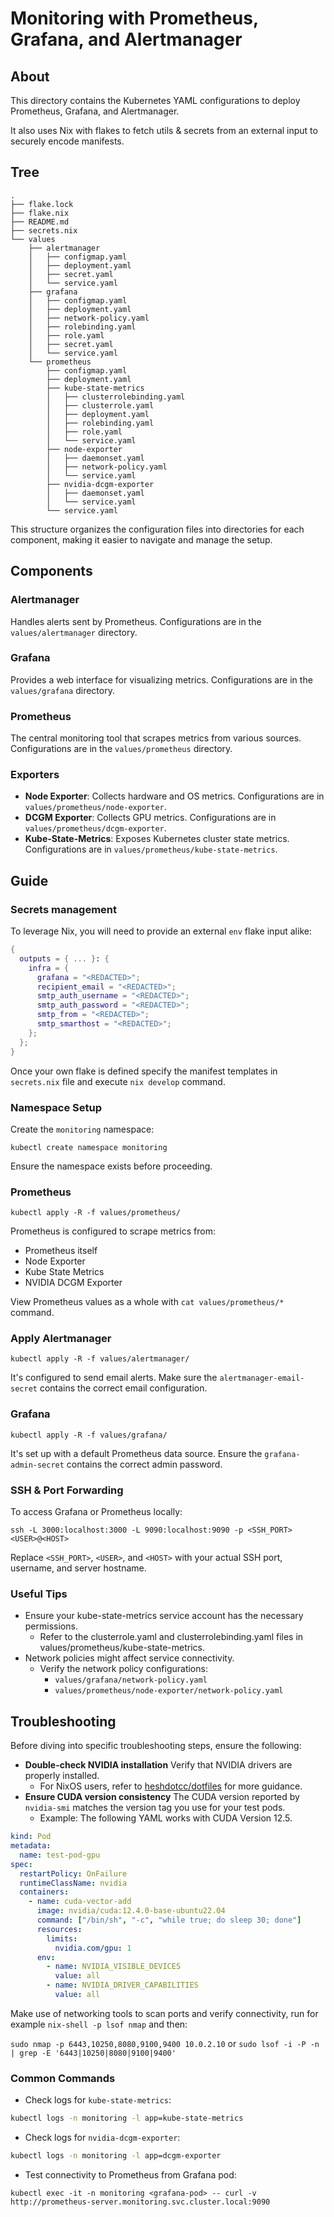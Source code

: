 # Monitoring with Prometheus, Grafana, and Alertmanager

## About
This directory contains the Kubernetes YAML configurations to deploy Prometheus, Grafana, and Alertmanager.

It also uses Nix with flakes to fetch utils & secrets from an external input to securely encode manifests.

## Tree
```
.
├── flake.lock
├── flake.nix
├── README.md
├── secrets.nix
└── values
    ├── alertmanager
    │   ├── configmap.yaml
    │   ├── deployment.yaml
    │   ├── secret.yaml
    │   └── service.yaml
    ├── grafana
    │   ├── configmap.yaml
    │   ├── deployment.yaml
    │   ├── network-policy.yaml
    │   ├── rolebinding.yaml
    │   ├── role.yaml
    │   ├── secret.yaml
    │   └── service.yaml
    └── prometheus
        ├── configmap.yaml
        ├── deployment.yaml
        ├── kube-state-metrics
        │   ├── clusterrolebinding.yaml
        │   ├── clusterrole.yaml
        │   ├── deployment.yaml
        │   ├── rolebinding.yaml
        │   ├── role.yaml
        │   └── service.yaml
        ├── node-exporter
        │   ├── daemonset.yaml
        │   ├── network-policy.yaml
        │   └── service.yaml
        ├── nvidia-dcgm-exporter
        │   ├── daemonset.yaml
        │   └── service.yaml
        └── service.yaml
```
This structure organizes the configuration files into directories for each component, making it easier to navigate and manage the setup.

## Components

### Alertmanager

Handles alerts sent by Prometheus. Configurations are in the `values/alertmanager` directory.

### Grafana

Provides a web interface for visualizing metrics. Configurations are in the `values/grafana` directory.

### Prometheus

The central monitoring tool that scrapes metrics from various sources. Configurations are in the `values/prometheus` directory.

### Exporters

- **Node Exporter**: Collects hardware and OS metrics. Configurations are in `values/prometheus/node-exporter`.
- **DCGM Exporter**: Collects GPU metrics. Configurations are in `values/prometheus/dcgm-exporter`.
- **Kube-State-Metrics**: Exposes Kubernetes cluster state metrics. Configurations are in `values/prometheus/kube-state-metrics`.



## Guide
### Secrets management
To leverage Nix, you will need to provide an external `env` flake input alike:
```nix
{
  outputs = { ... }: {
    infra = {
      grafana = "<REDACTED>";
      recipient_email = "<REDACTED>";
      smtp_auth_username = "<REDACTED>";
      smtp_auth_password = "<REDACTED>";
      smtp_from = "<REDACTED>";
      smtp_smarthost = "<REDACTED>";
    };
  };
}
```
Once your own flake is defined specify the manifest templates in `secrets.nix` file and execute `nix develop` command.

### Namespace Setup

Create the `monitoring` namespace:
```
kubectl create namespace monitoring
```
Ensure the namespace exists before proceeding.

### Prometheus
```
kubectl apply -R -f values/prometheus/
```
Prometheus is configured to scrape metrics from:
* Prometheus itself
* Node Exporter
* Kube State Metrics
* NVIDIA DCGM Exporter
  
View Prometheus values as a whole with `cat values/prometheus/*` command.

### Apply Alertmanager
```
kubectl apply -R -f values/alertmanager/
```

It's configured to send email alerts. Make sure the `alertmanager-email-secret` contains the correct email configuration.

### Grafana
```
kubectl apply -R -f values/grafana/
```
It's set up with a default Prometheus data source. Ensure the `grafana-admin-secret` contains the correct admin password.

### SSH & Port Forwarding
To access Grafana or Prometheus locally:
```
ssh -L 3000:localhost:3000 -L 9090:localhost:9090 -p <SSH_PORT> <USER>@<HOST>
```
Replace `<SSH_PORT>`, `<USER>`, and `<HOST>` with your actual SSH port, username, and server hostname.

### Useful Tips

- Ensure your kube-state-metrics service account has the necessary permissions.
    - Refer to the clusterrole.yaml and clusterrolebinding.yaml files in values/prometheus/kube-state-metrics.
- Network policies might affect service connectivity.
    - Verify the network policy configurations:
        - `values/grafana/network-policy.yaml`
        - `values/prometheus/node-exporter/network-policy.yaml`

## Troubleshooting

Before diving into specific troubleshooting steps, ensure the following:

- **Double-check NVIDIA installation** Verify that NVIDIA drivers are properly installed.
    - For NixOS users, refer to [heshdotcc/dotfiles](https://github.com/heshdotcc/dotfiles) for more guidance.
- **Ensure CUDA version consistency** The CUDA version reported by `nvidia-smi` matches the version tag you use for your test pods.
    - Example: The following YAML works with CUDA Version 12.5.
```YAML
kind: Pod
metadata:
  name: test-pod-gpu
spec:
  restartPolicy: OnFailure
  runtimeClassName: nvidia
  containers:
    - name: cuda-vector-add
      image: nvidia/cuda:12.4.0-base-ubuntu22.04
      command: ["/bin/sh", "-c", "while true; do sleep 30; done"]
      resources:
        limits:
          nvidia.com/gpu: 1
      env:
        - name: NVIDIA_VISIBLE_DEVICES
          value: all
        - name: NVIDIA_DRIVER_CAPABILITIES
          value: all
```

Make use of networking tools to scan ports and verify connectivity, run for example `nix-shell -p lsof nmap` and then:

`sudo nmap -p 6443,10250,8080,9100,9400 10.0.2.10` or `sudo lsof -i -P -n | grep -E '6443|10250|8080|9100|9400'`


### Common Commands

- Check logs for `kube-state-metrics`:
```sh
kubectl logs -n monitoring -l app=kube-state-metrics
```

- Check logs for `nvidia-dcgm-exporter`:
```sh
kubectl logs -n monitoring -l app=dcgm-exporter
```

- Test connectivity to Prometheus from Grafana pod:
```
kubectl exec -it -n monitoring <grafana-pod> -- curl -v http://prometheus-server.monitoring.svc.cluster.local:9090
```
